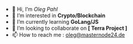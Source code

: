 - 👋 Hi, I’m *Oleg Pahl*
- 👀 I’m interested in **Crypto/Blockchain**
- 🌱 I’m currently learning **GoLang/JS**
- 💞️ I’m looking to collaborate on **[ Terra Project ]**
- 📫 How to reach me : oleg@masternode24.de
